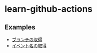 # learn-github-actions

## Examples

- [ブランチの取得](.github/workflows/get-current-branch.yml)
- [イベント名の取得](.github/workflows/get-event-name.yml)